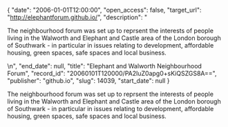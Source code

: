 {
  "date": "2006-01-01T12:00:00", 
  "open_access": false, 
  "target_url": "http://elephantforum.github.io/", 
  "description": "<p>The neighbourhood forum was set up to reprsent the interests of people living in the Walworth and Elephant and Castle area of the London borough of Southwark - in particular in issues relating to development, affordable housing, green spaces, safe spaces and local business.</p>\n", 
  "end_date": null, 
  "title": "Elephant and Walworth Neighbourhood Forum", 
  "record_id": "20060101T120000/PA2IuZ0apg0+sKiQSZGS8A==", 
  "publisher": "github.io", 
  "slug": 14039, 
  "start_date": null
}

<p>The neighbourhood forum was set up to reprsent the interests of people living in the Walworth and Elephant and Castle area of the London borough of Southwark - in particular in issues relating to development, affordable housing, green spaces, safe spaces and local business.</p>
